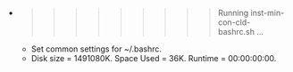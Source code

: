 * >>>>>>>>> Running inst-min-con-cld-bashrc.sh ...
  * Set common settings for ~/.bashrc.
  * Disk size = 1491080K. Space Used = 36K. Runtime = 00:00:00:00.
